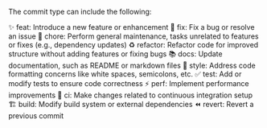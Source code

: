 The commit type can include the following:

✨ feat: Introduce a new feature or enhancement
🐛 fix: Fix a bug or resolve an issue
🧹 chore: Perform general maintenance, tasks unrelated to features or fixes (e.g., dependency updates)
♻️ refactor: Refactor code for improved structure without adding features or fixing bugs
📚 docs: Update documentation, such as README or markdown files
💄 style: Address code formatting concerns like white spaces, semicolons, etc.
✅ test: Add or modify tests to ensure code correctness
⚡️ perf: Implement performance improvements
🚦 ci: Make changes related to continuous integration setup
🏗️ build: Modify build system or external dependencies
⏪ revert: Revert a previous commit


